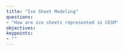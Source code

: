 ```yaml
---
title: "Ice Sheet Modeling"
questions:
- "How are ice sheets represented in CESM"
objectives:
keypoints:
- ""
---
```


##


